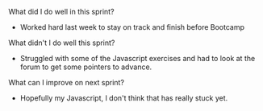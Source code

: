 What did I do well in this sprint?

- Worked hard last week to stay on track and finish before Bootcamp

What didn't I do well this sprint?

- Struggled with some of the Javascript exercises and had to look at the forum to get some pointers to advance.

What can I improve on next sprint?

- Hopefully my Javascript, I don't think that has really stuck yet.